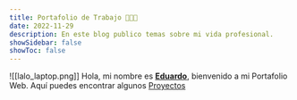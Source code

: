 ```yaml
---
title: Portafolio de Trabajo 💼👨‍💻
date: 2022-11-29
description: En este blog publico temas sobre mi vida profesional.
showSidebar: false
showToc: false
---
```


![[lalo_laptop.png]]
Hola, mi nombre es [**Eduardo**](/people/laloroe), bienvenido a mi Portafolio Web. Aquí puedes encontrar algunos [Proyectos](\proyectos) 